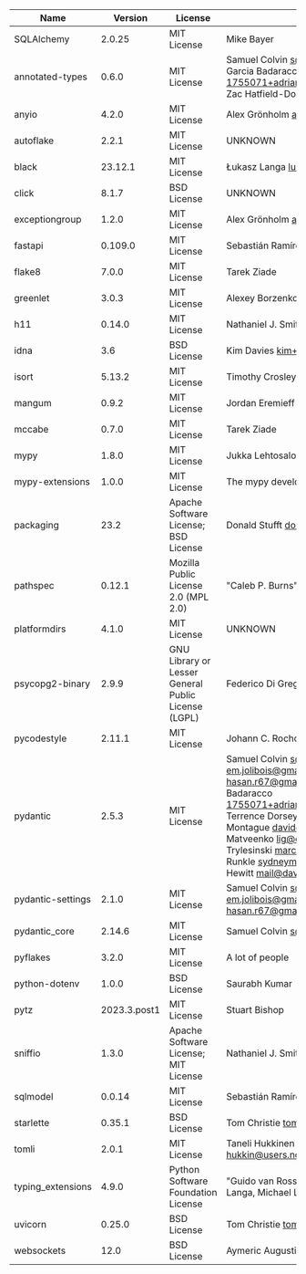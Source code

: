| Name              | Version      | License                                             | Author                                                                                                                                                                                                                                                                                                                                                                                                                           |
|-------------------|--------------|-----------------------------------------------------|----------------------------------------------------------------------------------------------------------------------------------------------------------------------------------------------------------------------------------------------------------------------------------------------------------------------------------------------------------------------------------------------------------------------------------|
| SQLAlchemy        | 2.0.25       | MIT License                                         | Mike Bayer                                                                                                                                                                                                                                                                                                                                                                                                                       |
| annotated-types   | 0.6.0        | MIT License                                         | Samuel Colvin <s@muelcolvin.com>, Adrian Garcia Badaracco <1755071+adriangb@users.noreply.github.com>, Zac Hatfield-Dodds <zac@zhd.dev>                                                                                                                                                                                                                                                                                          |
| anyio             | 4.2.0        | MIT License                                         | Alex Grönholm <alex.gronholm@nextday.fi>                                                                                                                                                                                                                                                                                                                                                                                         |
| autoflake         | 2.2.1        | MIT License                                         | UNKNOWN                                                                                                                                                                                                                                                                                                                                                                                                                          |
| black             | 23.12.1      | MIT License                                         | Łukasz Langa <lukasz@langa.pl>                                                                                                                                                                                                                                                                                                                                                                                                   |
| click             | 8.1.7        | BSD License                                         | UNKNOWN                                                                                                                                                                                                                                                                                                                                                                                                                          |
| exceptiongroup    | 1.2.0        | MIT License                                         | Alex Grönholm <alex.gronholm@nextday.fi>                                                                                                                                                                                                                                                                                                                                                                                         |
| fastapi           | 0.109.0      | MIT License                                         | Sebastián Ramírez <tiangolo@gmail.com>                                                                                                                                                                                                                                                                                                                                                                                           |
| flake8            | 7.0.0        | MIT License                                         | Tarek Ziade                                                                                                                                                                                                                                                                                                                                                                                                                      |
| greenlet          | 3.0.3        | MIT License                                         | Alexey Borzenkov                                                                                                                                                                                                                                                                                                                                                                                                                 |
| h11               | 0.14.0       | MIT License                                         | Nathaniel J. Smith                                                                                                                                                                                                                                                                                                                                                                                                               |
| idna              | 3.6          | BSD License                                         | Kim Davies <kim+pypi@gumleaf.org>                                                                                                                                                                                                                                                                                                                                                                                                |
| isort             | 5.13.2       | MIT License                                         | Timothy Crosley                                                                                                                                                                                                                                                                                                                                                                                                                  |
| mangum            | 0.9.2        | MIT License                                         | Jordan Eremieff                                                                                                                                                                                                                                                                                                                                                                                                                  |
| mccabe            | 0.7.0        | MIT License                                         | Tarek Ziade                                                                                                                                                                                                                                                                                                                                                                                                                      |
| mypy              | 1.8.0        | MIT License                                         | Jukka Lehtosalo                                                                                                                                                                                                                                                                                                                                                                                                                  |
| mypy-extensions   | 1.0.0        | MIT License                                         | The mypy developers                                                                                                                                                                                                                                                                                                                                                                                                              |
| packaging         | 23.2         | Apache Software License; BSD License                | Donald Stufft <donald@stufft.io>                                                                                                                                                                                                                                                                                                                                                                                                 |
| pathspec          | 0.12.1       | Mozilla Public License 2.0 (MPL 2.0)                | "Caleb P. Burns" <cpburnz@gmail.com>                                                                                                                                                                                                                                                                                                                                                                                             |
| platformdirs      | 4.1.0        | MIT License                                         | UNKNOWN                                                                                                                                                                                                                                                                                                                                                                                                                          |
| psycopg2-binary   | 2.9.9        | GNU Library or Lesser General Public License (LGPL) | Federico Di Gregorio                                                                                                                                                                                                                                                                                                                                                                                                             |
| pycodestyle       | 2.11.1       | MIT License                                         | Johann C. Rocholl                                                                                                                                                                                                                                                                                                                                                                                                                |
| pydantic          | 2.5.3        | MIT License                                         | Samuel Colvin <s@muelcolvin.com>, Eric Jolibois <em.jolibois@gmail.com>, Hasan Ramezani <hasan.r67@gmail.com>, Adrian Garcia Badaracco <1755071+adriangb@users.noreply.github.com>, Terrence Dorsey <terry@pydantic.dev>, David Montague <david@pydantic.dev>, Serge Matveenko <lig@countzero.co>, Marcelo Trylesinski <marcelotryle@gmail.com>, Sydney Runkle <sydneymarierunkle@gmail.com>, David Hewitt <mail@davidhewitt.io> |
| pydantic-settings | 2.1.0        | MIT License                                         | Samuel Colvin <s@muelcolvin.com>, Eric Jolibois <em.jolibois@gmail.com>, Hasan Ramezani <hasan.r67@gmail.com>                                                                                                                                                                                                                                                                                                                    |
| pydantic_core     | 2.14.6       | MIT License                                         | Samuel Colvin <s@muelcolvin.com>                                                                                                                                                                                                                                                                                                                                                                                                 |
| pyflakes          | 3.2.0        | MIT License                                         | A lot of people                                                                                                                                                                                                                                                                                                                                                                                                                  |
| python-dotenv     | 1.0.0        | BSD License                                         | Saurabh Kumar                                                                                                                                                                                                                                                                                                                                                                                                                    |
| pytz              | 2023.3.post1 | MIT License                                         | Stuart Bishop                                                                                                                                                                                                                                                                                                                                                                                                                    |
| sniffio           | 1.3.0        | Apache Software License; MIT License                | Nathaniel J. Smith                                                                                                                                                                                                                                                                                                                                                                                                               |
| sqlmodel          | 0.0.14       | MIT License                                         | Sebastián Ramírez                                                                                                                                                                                                                                                                                                                                                                                                                |
| starlette         | 0.35.1       | BSD License                                         | Tom Christie <tom@tomchristie.com>                                                                                                                                                                                                                                                                                                                                                                                               |
| tomli             | 2.0.1        | MIT License                                         | Taneli Hukkinen <hukkin@users.noreply.github.com>                                                                                                                                                                                                                                                                                                                                                                                |
| typing_extensions | 4.9.0        | Python Software Foundation License                  | "Guido van Rossum, Jukka Lehtosalo, Łukasz Langa, Michael Lee" <levkivskyi@gmail.com>                                                                                                                                                                                                                                                                                                                                            |
| uvicorn           | 0.25.0       | BSD License                                         | Tom Christie <tom@tomchristie.com>                                                                                                                                                                                                                                                                                                                                                                                               |
| websockets        | 12.0         | BSD License                                         | Aymeric Augustin <aymeric.augustin@m4x.org>                                                                                                                                                                                                                                                                                                                                                                                      |
